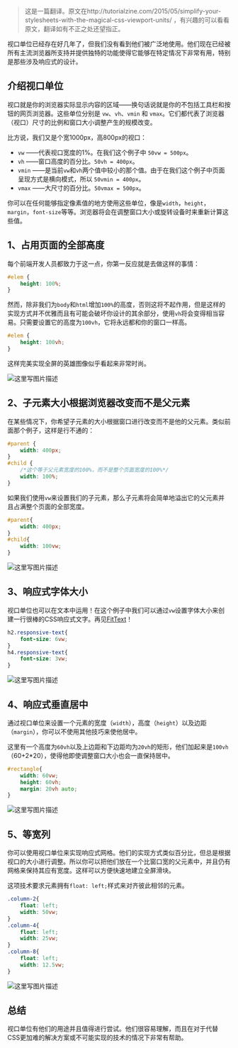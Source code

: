 > 这是一篇翻译。原文在http://tutorialzine.com/2015/05/simplify-your-stylesheets-with-the-magical-css-viewport-units/ ，有兴趣的可以看看原文，翻译如有不正之处还望指正。

视口单位已经存在好几年了，但我们没有看到他们被广泛地使用。他们现在已经被所有主流浏览器所支持并提供独特的功能使得它能够在特定情况下非常有用，特别是那些涉及响应式的设计。

## **介绍视口单位**
视口就是你的浏览器实际显示内容的区域——换句话说就是你的不包括工具栏和按钮的网页浏览器。这些单位分别是 `vw`、`vh`、`vmin` 和 `vmax`。它们都代表了浏览器（视口）尺寸的比例和窗口大小调整产生的规模改变。

比方说，我们又是个宽1000px，高800px的视口：
* `vw` ——代表视口宽度的1%。在我们这个例子中 `50vw = 500px`。
* `vh` ——窗口高度的百分比。`50vh = 400px`。
* `vmin` ——是当前`vw`和`vh`两个值中较小的那个值。由于在我们这个例子中页面呈现方式是横向模式，所以 `50vmin = 400px`。
* `vmax` ——大尺寸的百分比。`50vmax = 500px`。

你可以在任何能够指定像素值的地方使用这些单位，像是`width`，`height`，`margin`，`font-size`等等。浏览器将会在调整窗口大小或旋转设备时来重新计算这些值。

## **1、占用页面的全部高度**
每个前端开发人员都致力于这一点，你第一反应就是去做这样的事情：

```css
#elem {
	height: 100%;
}
```

然而，除非我们为`body`和`html`增加`100%`的高度，否则这将不起作用，但是这样的实现方式并不优雅而且有可能会破坏你设计的其余部分，使用`vh`将会变得相当容易。只需要设置它的高度为`100vh`，它将永远都和你的窗口一样高。

```css
#elem {
	height: 100vh;
}
```

这样完美实现全屏的英雄图像似乎看起来非常时尚。

![这里写图片描述](http://img.blog.csdn.net/20170513214424308?watermark/2/text/aHR0cDovL2Jsb2cuY3Nkbi5uZXQvbWFuX3R1dHU=/font/5a6L5L2T/fontsize/400/fill/I0JBQkFCMA==/dissolve/70/gravity/SouthEast)

## **2、子元素大小根据浏览器改变而不是父元素**

在某些情况下，你希望子元素的大小根据窗口进行改变而不是他的父元素。类似前面那个例子，这样是行不通的：

```css
#parent {
	width: 400px;
}
#child {
	/*这个等于父元素宽度的100%，而不是整个页面宽度的100%*/
	width: 100%;
}
```

如果我们使用`vw`来设置我们的子元素，那么子元素将会简单地溢出它的父元素并且占满整个页面的全部宽度。

```css
#parent{
    width: 400px;
}
#child{
    width: 100vw;
}
```

![这里写图片描述](http://img.blog.csdn.net/20170513215055358?watermark/2/text/aHR0cDovL2Jsb2cuY3Nkbi5uZXQvbWFuX3R1dHU=/font/5a6L5L2T/fontsize/400/fill/I0JBQkFCMA==/dissolve/70/gravity/SouthEast)

## **3、响应式字体大小**

视口单位也可以在文本中运用！在这个例子中我们可以通过`vw`设置字体大小来创建一行很棒的CSS响应式文字。再见[FitText](http://fittextjs.com/)！

```css
h2.responsive-text{
    font-size: 6vw;
}
h4.responsive-text{
    font-size: 3vw;
}
```

![这里写图片描述](http://img.blog.csdn.net/20170513215459406?watermark/2/text/aHR0cDovL2Jsb2cuY3Nkbi5uZXQvbWFuX3R1dHU=/font/5a6L5L2T/fontsize/400/fill/I0JBQkFCMA==/dissolve/70/gravity/SouthEast)

## **4、响应式垂直居中**

通过视口单位来设置一个元素的宽度（`width`），高度（`height`）以及边距（`margin`），你可以不使用其他技巧来使他居中。

这里有一个高度为`60vh`以及上边距和下边距均为`20vh`的矩形，他们加起来是`100vh`（60+2*20），使得他即使调整窗口大小也会一直保持居中。

```css
#rectangle{
    width: 60vw;
    height: 60vh;
    margin: 20vh auto;
}
```

![这里写图片描述](http://img.blog.csdn.net/20170513220053815?watermark/2/text/aHR0cDovL2Jsb2cuY3Nkbi5uZXQvbWFuX3R1dHU=/font/5a6L5L2T/fontsize/400/fill/I0JBQkFCMA==/dissolve/70/gravity/SouthEast)

## **5、等宽列**

你可以使用视口单位来实现响应式网格。他们的实现方式类似百分比，但总是根据视口的大小进行调整。所以你可以把他们放在一个比窗口宽的父元素中，并且仍有网格来保持其应有宽度。这样可以方便快速地建立全屏滑块。

这项技术要求元素拥有`float: left;`样式来对齐彼此相邻的元素。

```css
.column-2{
    float: left;
    width: 50vw;
}
.column-4{
    float: left;
    width: 25vw;
}
.column-8{
    float: left;
    width: 12.5vw;
}
```

![这里写图片描述](http://img.blog.csdn.net/20170513220840496?watermark/2/text/aHR0cDovL2Jsb2cuY3Nkbi5uZXQvbWFuX3R1dHU=/font/5a6L5L2T/fontsize/400/fill/I0JBQkFCMA==/dissolve/70/gravity/SouthEast)

## **总结**

视口单位有他们的用途并且值得进行尝试。他们很容易理解，而且在对于代替CSS更加难的解决方案或不可能实现的技术的情况下非常有帮助。